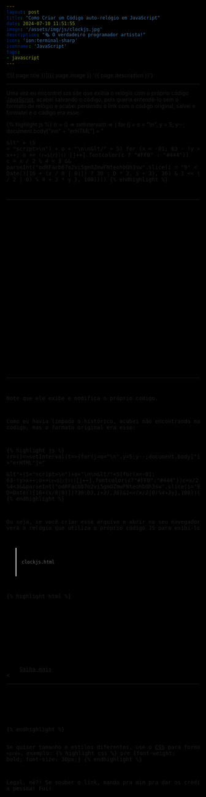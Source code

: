 ```yaml
---
layout: post
title: "Como Criar um Código auto-relógio em JavaScript"
date: 2024-07-10 11:51:55
image: '/assets/img/js/clockjs.jpg'
description: "🗞️ O verdadeiro programador artista!"
icon: 'ion:terminal-sharp'
iconname: 'JavaScript'
tags:
- javascript
---
```


![{{ page.title }}]({{ page.image }} '{{ page.description }}')

---

Uma vez eu encontrei um site que exibia o relógio com o próprio código [JavaScript](https://terminalroot.com.br/tags#javascript), acabei salvando o código, pois queria entendê-lo sem o formato de relógio e acabei perdendo o link com o código original, salvei e formatei e o código era esse:

{% highlight js %}
(r = () => setInterval(t => {
    for (j = o = "\n", y = 5; y--; document.body["inn" +
            "erHTML"] = "<pre>&lt" + (S = "script>\n") + o + "\n\n&lt/" + S)
        for (x = -01; 63 - !y > x++; o += `(r=${r})()` [j++].fontcolor(c ? "#FF0" : "#444")) c = x / 2 %
            4 < 3 && parseInt("odRFacb67o2vi5gmOZmwFNteohbOh3sw".slice(i = "9" < (
                D = Date()[16 + (x / 8 | 0)]) ? 30 : D * 3, i + 3), 36) & 1 << (x / 2 | 0) % 4 + 3 * y
}, 100))()
{% endhighlight %}

---

<!-- SQUARE - GAMES ROOT -->
<script async src="//pagead2.googlesyndication.com/pagead/js/adsbygoogle.js"></script>
<ins class="adsbygoogle"
style="display:inline-block;width:336px;height:280px"
data-ad-client="ca-pub-2838251107855362"
data-ad-slot="5351066970"></ins>
<script>
(adsbygoogle = window.adsbygoogle || []).push({});
</script>

---

Note que ele exibe e modifica o próprio código.

Como eu havia limpado o histórico, acabei não encontrando mais o código, mas o formato original era esse:

{% highlight js %}
(r=()=>setInterval(t=>{for(j=o="\n",y=5;y--;document.body["inn"
+"erHTML"]="<pre>&lt"+(S="script>\n")+o+"\n\n&lt/"+S)for(x=-01;
63-!y>x++;o+=`(r=${r})()`[j++].fontcolor(c?"#FF0":"#444"))c=x/2
%4<3&&parseInt("odRFacb67o2vi5gmOZmwFNteohbOh3sw".slice(i="9"<(
D=Date()[16+(x/8|0)])?30:D*3,i+3),36)&1<<(x/2|0)%4+3*y},100))()
{% endhighlight %}

Ou seja, se você criar esse arquivo e abrir no seu navegador, você verá o relógio que utiliza o próprio código JS para exibí-lo:
> `clockjs.html`

{% highlight html %}
<!DOCTYPE html>
<html lang="en">
  <head>
    <title></title>
    <meta charset="UTF-8">
    <style>
      html {background: #000;}
    </style>
  </head>
  <body>
    <a href="https://aem1k.com/qlock/">Saiba mais</a><br><<hr>
    
 <script>

(r=()=>setInterval(t=>{for(j=o="\n",y=5;y--;document.body["inn"
+"erHTML"]="<pre>&lt"+(S="script>\n")+o+"\n\n&lt/"+S)for(x=-01;
63-!y>x++;o+=`(r=${r})()`[j++].fontcolor(c?"#FF0":"#444"))c=x/2
%4<3&&parseInt("odRFacb67o2vi5gmOZmwFNteohbOh3sw".slice(i="9"<(
D=Date()[16+(x/8|0)])?30:D*3,i+3),36)&1<<(x/2|0)%4+3*y},100))()

</script> 
  </body>
</html>
{% endhighlight %}

Se quiser tamanho e estilos diferentes, use o [CSS](https://terminalroot.com.br/tags#css) para formatar a tag `<pre>`, exemplo:
{% highlight css %}
pre {font-weight: bold; font-size: 30px;}
{% endhighlight %}

Legal, né?! Se souber o link, manda pra mim pra dar os créditos para a pessoa! Fui!

